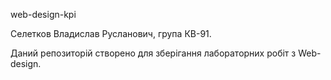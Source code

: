 web-design-kpi

Селетков Владислав Русланович, група КВ-91.

Даний репозиторій створено для зберігання лабораторних робіт з Web-design.
